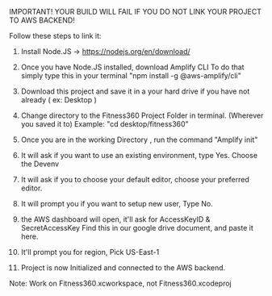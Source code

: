 



IMPORTANT! YOUR BUILD WILL FAIL IF YOU DO NOT LINK YOUR PROJECT TO AWS BACKEND!


Follow these steps to link it:


1. Install Node.JS -> https://nodejs.org/en/download/
2. Once you have Node.JS installed, download Amplify CLI
	To do that simply type this in your terminal "npm install -g @aws-amplify/cli"

3. Download this project and save it in a your hard drive if you have not already ( ex: Desktop )

4. Change directory to the Fitness360 Project Folder in terminal. (Wherever you saved it to)
	Example:  "cd desktop/fitness360" 

5. Once you are in the working Directory , run the command "Amplify init"
6. It will ask if you want to use an existing environment, type Yes.
	Choose the Devenv
7. It will ask if you to choose your default editor, choose your preferred editor.
8. It will prompt you if you want to setup new user, Type No.
9. the AWS dashboard will open, it'll ask for AccessKeyID & SecretAccessKey
	Find this in our google drive document, and paste it here.
10. It'll prompt you for region, Pick US-East-1
11. Project is now Initialized and connected to the AWS backend.




Note: Work on Fitness360.xcworkspace, not Fitness360.xcodeproj

